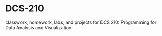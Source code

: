 # DCS-210
classwork, homework, labs, and projects for DCS 210: Programming for Data Analysis and Visualization
